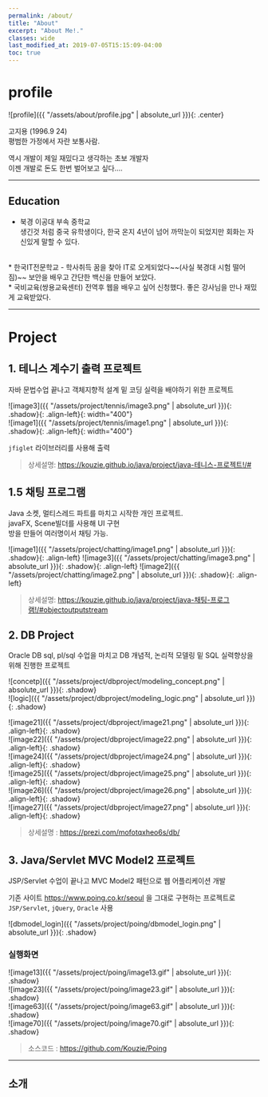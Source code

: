 ```yaml
---
permalink: /about/
title: "About"
excerpt: "About Me!."
classes: wide
last_modified_at: 2019-07-05T15:15:09-04:00
toc: true
---
```


# profile

![profile]({{ "/assets/about/profile.jpg" | absolute_url }}){: .center}  

고지용 (1996.9 24)    
평범한 가정에서 자란 보통사람.  

역시 개발이 제일 재밌다고 생각하는 초보 개발자  
이젠 개발로 돈도 한번 벌어보고 싶다....  

---

## Education

* 북경 이공대 부속 중학교  
  생긴것 처럼 중국 유학생이다, 한국 온지 4년이 넘어 까막눈이 되었지만 회화는 자신있게 말할 수 있다.  
<br>
* 한국IT전문학교 - 학사취득
  꿈을 찾아 IT로 오게되었다~~(사실 북경대 시험 떨어짐)~~ 보안을 배우고 간단한 백신을 만들어 보았다.
<br>
* 국비교육(쌍용교육센터)  
  전역후 웹을 배우고 싶어 신청했다. 좋은 강사님을 만나 재밌게 교육받았다.

---

# Project

## 1. 테니스 계수기 출력 프로젝트

자바 문법수업 끝나고 객체지향적 설계 밑 코딩 실력을 배야하기 위한 프로젝트  

![image3]({{ "/assets/project/tennis/image3.png" | absolute_url }}){: .shadow}{: .align-left}{: width="400"}  
![image1]({{ "/assets/project/tennis/image1.png" | absolute_url }}){: .shadow}{: .align-left}{: width="400"}    

`jfiglet` 라이브러리를 사용해 출력

> 상세설명: https://kouzie.github.io/java/project/java-테니스-프로젝트!/#

## 1.5 채팅 프로그램

Java 소켓, 멀티스레드 파트를 마치고 시작한 개인 프로젝트.  
javaFX, Scene빌더를 사용해 UI 구현  
방을 만들어 여러명이서 채팅 가능.

![image1]({{ "/assets/project/chatting/image1.png" | absolute_url }}){: .shadow}{: .align-left}
![image3]({{ "/assets/project/chatting/image3.png" | absolute_url }}){: .shadow}{: .align-left}
![image2]({{ "/assets/project/chatting/image2.png" | absolute_url }}){: .shadow}{: .align-left}  

> 상세설명: https://kouzie.github.io/java/project/java-채팅-프로그램!/#objectoutputstream


## 2. DB Project  

Oracle DB sql, pl/sql 수업을 마치고 DB 개념적, 논리적 모델링 밑 SQL 실력향상을 위해 진행한 프로젝트  

![concetp]({{ "/assets/project/dbproject/modeling_concept.png" | absolute_url }}){: .shadow}  
![logic]({{ "/assets/project/dbproject/modeling_logic.png" | absolute_url }}){: .shadow}  

![image21]({{ "/assets/project/dbproject/image21.png" | absolute_url }}){: .align-left}{: .shadow}  
![image22]({{ "/assets/project/dbproject/image22.png" | absolute_url }}){: .align-left}{: .shadow}  
![image24]({{ "/assets/project/dbproject/image24.png" | absolute_url }}){: .align-left}{: .shadow}  
![image25]({{ "/assets/project/dbproject/image25.png" | absolute_url }}){: .align-left}{: .shadow}  
![image26]({{ "/assets/project/dbproject/image26.png" | absolute_url }}){: .align-left}{: .shadow}  
![image27]({{ "/assets/project/dbproject/image27.png" | absolute_url }}){: .align-left}{: .shadow}  

> 상세설명 : https://prezi.com/mofotqxheo6s/db/ 


## 3. Java/Servlet MVC Model2 프로젝트

JSP/Servlet 수업이 끝나고 MVC Model2 패턴으로 웹 어플리케이션 개발  

기존 사이트 https://www.poing.co.kr/seoul 을 그대로 구현하는 프로젝트로 `JSP/Servlet`, `jQuery`, `Oracle` 사용

![dbmodel_login]({{ "/assets/project/poing/dbmodel_login.png" | absolute_url }}){: .shadow}  

### 실행화면  

![image13]({{ "/assets/project/poing/image13.gif" | absolute_url }}){: .shadow}  
![image23]({{ "/assets/project/poing/image23.gif" | absolute_url }}){: .shadow}  
![image63]({{ "/assets/project/poing/image63.gif" | absolute_url }}){: .shadow}  
![image70]({{ "/assets/project/poing/image70.gif" | absolute_url }}){: .shadow}  


> 소스코드 : https://github.com/Kouzie/Poing


---

## 소개

